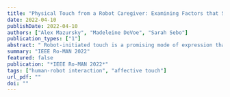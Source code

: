```yaml
---
title: "Physical Touch from a Robot Caregiver: Examining Factors that Shape Patient Experience"
date: 2022-04-10
publishDate: 2022-04-10
authors: ["Alex Mazursky", "Madeleine DeVoe", "Sarah Sebo"]
publication_types: ["1"]
abstract: " Robot-initiated touch is a promising mode of expression that would allow robot caregivers to perform physical tasks (instrumental touch) and provide comfort (affective touch) in healthcare settings. To understand the factors that shape how people respond to touch from a robotic caregiver, we conducted a crowdsourced study (N=163) examining how robot-initiated touch (present or absent), the robot’s intent (instrumental or affective), robot appearance (Nao or Stretch), and robot tone (empathetic or serious) impact the perceived quality of care. Results show that participants prefer instrumental to affective touch, view the robot as having greater social attributes (higher warmth, higher competence, and lower discomfort) after robot-initiated touch, are more comfortable interacting with the human-like Nao than the more machine-like Stretch, and favor consistent robot tone and appearance. From these results, we derived three design guidelines for caregiving robots in healthcare settings"
summary: "IEEE Ro-MAN 2022"
featured: false
publication: "*IEEE Ro-MAN 2022*"
tags: ["human-robot interaction", "affective touch"]
url_pdf: ""
doi: ""
---
```


